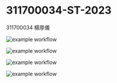 # 311700034-ST-2023
311700034 楊厚儀

![example workflow](https://github.com/gdb-bulga/311700034-ST-2023/actions/workflows/github-actions-demo.yml/badge.svg)

![example workflow](https://github.com/gdb-bulga/311700034-ST-2023/actions/workflows/Lab01-CI.yml/badge.svg)

![example workflow](https://github.com/gdb-bulga/311700034-ST-2023/actions/workflows/Lab02-CI.yml/badge.svg)

![example workflow](https://github.com/gdb-bulga/311700034-ST-2023/actions/workflows/Lab03-CI.yml/badge.svg)
